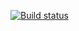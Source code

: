 [![Build status](https://ci.appveyor.com/api/projects/status/wpbm2jcme3gsdjmv/branch/main?svg=true)](https://ci.appveyor.com/project/ZimnickayaElena/page-object/branch/main)
